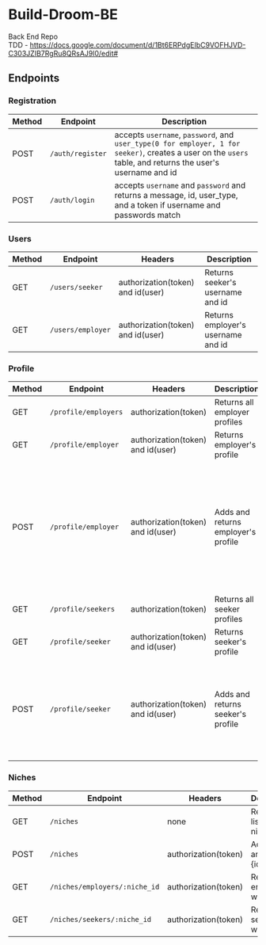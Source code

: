 # Build-Droom-BE
Back End Repo <br />
TDD - https://docs.google.com/document/d/1Bt6ERPdgEIbC9VOFHJVD-C303JZIB7RgRu8QRsAJ9l0/edit#

## Endpoints

 ### Registration
 Method | Endpoint | Description 
 ------ | -------- | -----------
 POST | `/auth/register` | accepts `username`, `password`, and `user_type(0 for employer, 1 for seeker)`, creates a user on the `users` table, and returns the user's username and id
 POST | `/auth/login` | accepts `username` and `password` and returns a message, id, user_type, and a token if username and passwords match

### Users
Method | Endpoint | Headers | Description
------ | -------- | ------- | -----------
GET | `/users/seeker` | authorization(token) and id(user) | Returns seeker's username and id
GET | `/users/employer` | authorization(token) and id(user) | Returns employer's username and id

### Profile
Method | Endpoint | Headers | Description | Schema
------ | -------- | ------- | ----------- | ------
GET | `/profile/employers` | authorization(token) | Returns all employer profiles | none
GET | `/profile/employer` | authorization(token) and id(user) | Returns employer's profile | none
POST | `/profile/employer` | authorization(token) and id(user) | Adds and returns employer's profile | { **seeker_id**: integer(references seeker id), **first_name**: string, **last_name**: string, **location**: string, **bio**: string, **past_experience**: string, **interests**: string, **niche**: integer(references niche id), **seen**: boolean }
GET | `/profile/seekers` | authorization(token) | Returns all seeker profiles | none
GET | `/profile/seeker` | authorization(token) and id(user) | Returns seeker's profile | none
POST | `/profile/seeker` | authorization(token) and id(user) | Adds and returns seeker's profile | { **employer_id**: integer(references employer id), **job_title**: string, **location**: string, **requirements**: string, **niche**: integer(references niche id), **seen**: boolean }

### Niches
Method | Endpoint | Headers | Description
------ | -------- | ------- | -----------
GET | `/niches` | none | Returns a list of niches
POST | `/niches` | authorization(token) | Adds niche and returns {id, niche}
GET | `/niches/employers/:niche_id` | authorization(token) | Returns all employers with niche
GET | `/niches/seekers/:niche_id` | authorization(token) | Returns all seekers with niche
